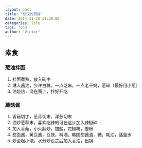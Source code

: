 ```yaml
---
layout: post
title: "怒汉的厨房"
date: 2014-11-28 11:20:00
categories: life
tags: food
author: "Victor"
---
```


## 素食

### 葱油拌面

1. 挂面煮熟，放入碗中
2. 淋入酱油，少许白糖，一点芝麻，一点老干妈，葱碎（最好用小葱）
3. 油烧热，浇在面上，拌好开吃

### 蘑菇酱

1. 香菇切丁，葱蒜切末，洋葱切末
2. 油炒葱蒜末，喜欢吃辣的可在这步加入辣椒碎
3. 加入香菇，小火翻炒，加盐，花椒粉，姜粉
4. 甜面酱，黄豆酱，豆豉，料酒，韩国甜酱油，糖，耗油，适量水
5. 炒至起小泡，水分炒没之后加入香油，出锅
